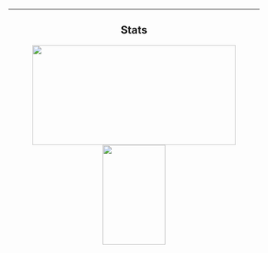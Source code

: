 <hr>
 <center>
  <h2 align="center">Stats</h2>
  <img align="center" width="90%" height="200" src="https://github-readme-stats.vercel.app/api?username=archisha69&show_icons=true&hide_border=false&line_height=20&title_color=336791&icon_color=1b93c9&show_owner=true&theme=dark"/>
  <img align="center" width="50%" height="200" src="https://github-readme-stats.vercel.app/api/top-langs/?username=archisha69&layout=compact&langs_count=6&theme=dark">
  <br>
